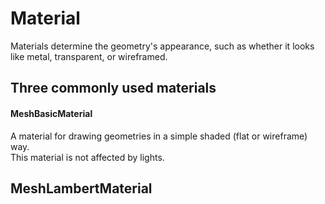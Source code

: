 Material
===

Materials determine the geometry's appearance, such as whether it looks like metal, transparent, or wireframed.

Three commonly used materials
---  

#### MeshBasicMaterial

A material for drawing geometries in a simple shaded (flat or wireframe) way.
<br>
This material is not affected by lights.

MeshLambertMaterial
---
